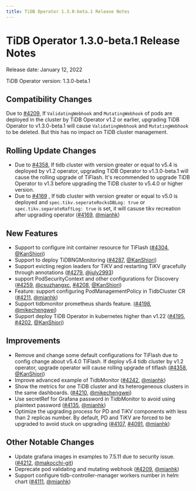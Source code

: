 ```yaml
---
title: TiDB Operator 1.3.0-beta.1 Release Notes
---
```

# TiDB Operator 1.3.0-beta.1 Release Notes

Release date: January 12, 2022

TiDB Operator version: 1.3.0-beta.1

## Compatibility Changes

Due to [#4209](https://github.com/pingcap/tidb-operator/pull/4209), If `ValidatingWebhook` and `MutatingWebhook` of pods are deployed in the cluster by TiDB Operator v1.2 or earlier, upgrading TiDB Operator to v1.3.0-beta.1 will cause `ValidatingWebhook` and `MutatingWebhook` to be deleted. But this has no impact on TiDB cluster management.

## Rolling Update Changes

- Due to [#4358](https://github.com/pingcap/tidb-operator/pull/4358), If tidb cluster with version greater or equal to v5.4 is deployed by v1.2 operator, upgrading TiDB Operator to v1.3.0-beta.1 will cause the rolling upgrade of TiFlash. It's recommended to upgrade TiDB Operator to v1.3 before upgrading the TiDB cluster to v5.4.0 or higher version.
- Due to [#4169](https://github.com/pingcap/tidb-operator/pull/4169) , If tidb cluster with version greater or equal to v5.0 is deployed and `spec.tikv.seperateRocksDBLog: true` or  `spec.tikv.separateRaftLog: true` is set, it will casuse tikv recreation after upgrading operator ([#4169](https://github.com/pingcap/tidb-operator/pull/4169), [@mianhk](https://github.com/mianhk))

## New Features

- Support to configure init container resource for TiFlash ([#4304](https://github.com/pingcap/tidb-operator/pull/4304), [@KanShiori](https://github.com/KanShiori))
- Support to deploy TiDBNGMonitoring ([#4287](https://github.com/pingcap/tidb-operator/pull/4287), [@KanShiori](https://github.com/KanShiori))
- Support evicting region leaders for TiKV and restarting TiKV gracefully through annotations ([#4279](https://github.com/pingcap/tidb-operator/pull/4279), [@july2993](https://github.com/july2993))
- support PodSecurityContext and other configurations for Discovery ([#4259](https://github.com/pingcap/tidb-operator/pull/4259), [@csuzhangxc](https://github.com/csuzhangxc), [#4208](https://github.com/pingcap/tidb-operator/pull/4208), [@KanShiori](https://github.com/KanShiori))
- Feature: support configuring PodManagementPolicy in TidbCluster CR ([#4211](https://github.com/pingcap/tidb-operator/pull/4211), [@mianhk](https://github.com/mianhk))
- Support tidbmonitor prometheus shards feature. ([#4198](https://github.com/pingcap/tidb-operator/pull/4198), [@mikechengwei](https://github.com/mikechengwei))
- Support deploy TiDB Operator in kubernetes higher than v1.22 ([#4195](https://github.com/pingcap/tidb-operator/pull/4195), [#4202](https://github.com/pingcap/tidb-operator/pull/4202), [@KanShiori](https://github.com/KanShiori))

## Improvements

- Remove and change some default configurations for TiFlash due to config change about v5.4.0 TiFlash. If deploy v5.4 tidb cluster by v1.2 operator, upgrade operator will cause rolling upgrade of tiflash ([#4358](https://github.com/pingcap/tidb-operator/pull/4358), [@KanShiori](https://github.com/KanShiori))
- Improve advanced example of TidbMonitor ([#4242](https://github.com/pingcap/tidb-operator/pull/4242), [@mianhk](https://github.com/mianhk))
- Show the metrics for one TiDB cluster and its heterogeneous clusters in the same dashboards. ([#4210](https://github.com/pingcap/tidb-operator/pull/4210), [@mikechengwei](https://github.com/mikechengwei))
- Use secretRef for Grafana password in TidbMonitor to avoid using plaintext password ([#4135](https://github.com/pingcap/tidb-operator/pull/4135), [@mianhk](https://github.com/mianhk))
- Optimize the upgrading process for PD and TiKV components with less than 2 replicas number. By default, PD and TiKV are forced to be upgraded to avoid stuck on upgrading ([#4107](https://github.com/pingcap/tidb-operator/pull/4107), [#4091](https://github.com/pingcap/tidb-operator/pull/4091), [@mianhk](https://github.com/mianhk))

## Other Notable Changes

- Update grafana images in examples to 7.5.11 due to security issue. ([#4212](https://github.com/pingcap/tidb-operator/pull/4212), [@makocchi-git](https://github.com/makocchi-git))
- Deprecate pod validating and mutating webhook ([#4209](https://github.com/pingcap/tidb-operator/pull/4209), [@mianhk](https://github.com/mianhk))
- Support configure tidb-controller-manager workers number in helm chart ([#4111](https://github.com/pingcap/tidb-operator/pull/4111), [@mianhk](https://github.com/mianhk))
